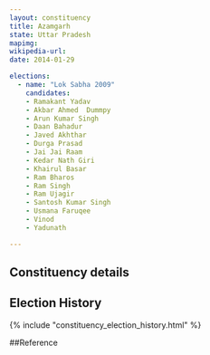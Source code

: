 ```yaml
---
layout: constituency
title: Azamgarh
state: Uttar Pradesh
mapimg: 
wikipedia-url: 
date: 2014-01-29

elections: 
  - name: "Lok Sabha 2009"
    candidates: 
    - Ramakant Yadav 
    - Akbar Ahmed  Dummpy 
    - Arun Kumar Singh 
    - Daan Bahadur 
    - Javed Akhthar 
    - Durga Prasad 
    - Jai Jai Raam 
    - Kedar Nath Giri 
    - Khairul Basar 
    - Ram Bharos 
    - Ram Singh 
    - Ram Ujagir 
    - Santosh Kumar Singh 
    - Usmana Faruqee 
    - Vinod 
    - Yadunath 

---
```

## Constituency details


## Election History
{% include "constituency_election_history.html" %}

##Reference

